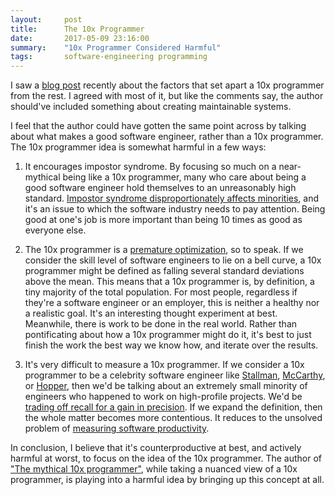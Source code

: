 ```yaml
---
layout:     post
title:      The 10x Programmer
date:       2017-05-09 23:16:00
summary:    "10x Programmer Considered Harmful"
tags:       software-engineering programming
---
```


I saw a [blog post](http://antirez.com/news/112) recently about the factors that set apart a 10x programmer from the rest. I agreed with most of it, but like the comments say, the author should've included something about creating maintainable systems.

I feel that the author could have gotten the same point across by talking about what makes a good software engineer, rather than a 10x programmer. The 10x programmer idea is somewhat harmful in a few ways:

1. It encourages impostor syndrome. By focusing so much on a near-mythical being like a 10x programmer, many who care about being a good software engineer hold themselves to an unreasonably high standard. [Impostor syndrome disproportionately affects minorities](http://www.apa.org/gradpsych/2013/11/fraud.aspx), and it's an issue to which the software industry needs to pay attention. Being good at one's job is more important than being 10 times as good as everyone else.

1. The 10x programmer is a [premature optimization](http://wiki.c2.com/?PrematureOptimization), so to speak. If we consider the skill level of software engineers to lie on a bell curve, a 10x programmer might be defined as falling several standard deviations above the mean. This means that a 10x programmer is, by definition, a tiny majority of the total population. For most people, regardless if they're a software engineer or an employer, this is neither a healthy nor a realistic goal. It's an interesting thought experiment at best. Meanwhile, there is work to be done in the real world. Rather than pontificating about how a 10x programmer might do it, it's best to just finish the work the best way we know how, and iterate over the results.

1. It's very difficult to measure a 10x programmer. If we consider a 10x programmer to be a celebrity software engineer like [Stallman](https://stallman.org/), [McCarthy](https://www.wikiwand.com/en/John_McCarthy_(computer_scientist)), or [Hopper](https://www.wikiwand.com/en/Grace_Hopper), then we'd be talking about an extremely small minority of engineers who happened to work on high-profile projects. We'd be [trading off recall for a gain in precision](https://www.wikiwand.com/en/Precision_and_recall). If we expand the definition, then the whole matter becomes more contentious. It reduces to the unsolved problem of [measuring software productivity](https://martinfowler.com/bliki/CannotMeasureProductivity.html).

In conclusion, I believe that it's counterproductive at best, and actively harmful at worst, to focus on the idea of the 10x programmer. The author of ["The mythical 10x programmer"](http://antirez.com/news/112), while taking a nuanced view of a 10x programmer, is playing into a harmful idea by bringing up this concept at all.